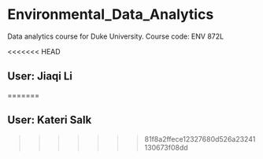 # Environmental_Data_Analytics
Data analytics course for Duke University. Course code: ENV 872L

<<<<<<< HEAD
## User: Jiaqi Li
=======
## User: Kateri Salk
>>>>>>> 81f8a2ffece12327680d526a23241130673f08dd

